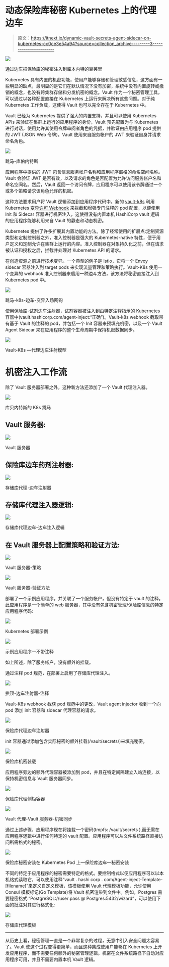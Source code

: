 # 动态保险库秘密 Kubernetes 上的代理边车

> 原文：<https://itnext.io/dynamic-vault-secrets-agent-sidecar-on-kubernetes-cc0ce3e54a94?source=collection_archive---------3----------------------->

![](img/fb7bb69ee9a654a27b33dbe4bc47a9d1.png)

通过边车把保险库的秘密注入到库本内特的豆荚里

Kubernetes 具有内置的机密功能，使用户能够存储和管理敏感信息，这方面有一些明显的缺点，最明显的是它们在默认情况下没有加密，系统中没有内置旋转或撤销的概念，也没有跨集群存储和分发机密的概念。Vault 作为一个秘密管理工具，可以通过以各种配置直接在 Kubernetes 上运行来解决所有这些问题。对于纯 Kubernetes 工作负载，这使得 Vault 也可以完全存在于 Kubernetes 中。

Vault 已经为 Kubernetes 提供了强大的内置支持，并且可以使用 Kubernetes APIs 来验证在集群上运行的应用程序的身份，Vault 预先配置为与 Kubernetes 进行对话，使用允许其使用令牌审阅者角色的凭据，并验证由应用程序 pod 提供的 JWT (JSON Web 令牌)。Vault 使用来自服务帐户的 JWT 来验证自身并请求命名角色。

![](img/21b0f5de1ba3da9846de0dadc313580f.png)

跳马-库伯内特斯

应用程序中提供的 JWT 包含信息服务帐户名称和应用程序窗格的命名空间名称。Vault 会验证 JWT 是否有效，以及请求的角色是否配置为允许访问服务帐户名和命名空间名。然后，Vault 返回一个访问令牌，应用程序可以使用该令牌通过一个或多个策略请求该角色允许的机密。

这种方法要求用户将 Vault 逻辑添加到应用程序代码中。新的 [vault-k8s](https://www.vaultproject.io/docs/platform/k8s/injector/index.html) 利用 Kubernetes [变异许可 Webhook](https://kubernetes.io/docs/reference/access-authn-authz/admission-controllers/) 来拦截和增强专门注释的 pod 配置，以便使用 Init 和 Sidecar 容器进行机密注入，这使得没有内置本机 HashiCorp vault 逻辑的应用程序能够利用来自 Vault 的静态和动态机密。

Kubernetes 提供了许多扩展其内置功能的方法。除了经常使用的扩展点:定制资源类型和定制控制器之外，准入控制器是强大的 Kubernetes-native 特性，便于用户定义和定制允许在集群上运行的内容。准入控制器在对象持久化之前，但在请求被认证和授权之后，拦截并处理对 Kubernetes API 的请求。

在创造资源之前进行技术变异。一个典型的例子是 Istio，它将一个 Envoy sidecar 容器注入到 target pods 来实现流量管理和策略执行。Vault-K8s 使用一个变异的 webhook 准入控制器来启用一种边斗方法，该方法将秘密直接注入到 Kubernetes pod 中。

![](img/de77a532220c847e40e05a5b91f62851.png)

跳马-k8s-边车-变异入场网钩

使用保险库-试剂边车注射器，试剂容器被注入到由特定注释指示的 Kubernetes 容器中(vault.hashicorp.com/agent-inject:“正确”)。Vault-k8s webhook 截取带有基于 Vault 的注释的 pod，并包括一个 Init 容器来预填充机密，以及一个 Vault Agent Sidecar 来在应用程序的整个生命周期中保持机密数据同步。

![](img/3d6fe16405fbe1c4632c914ab8af0552.png)

Vault-K8s —代理边车注射模型

# 机密注入工作流

除了 Vault 服务器部署之外，这种新方法还添加了一个 Vault 代理注入器。

![](img/5aecca971f8aae9d221664f0e983bd8c.png)

库贝内特斯的 K8s 跳马

## Vault 服务器:

![](img/4a4f7df25b4e024dc8e800211ef96e43.png)

Vault 服务器

## 保险库边车药剂注射器:

![](img/2c2ff3129d36317dc95c74c9427e51e3.png)

存储库代理-边车注射器

## 存储库代理注入器逻辑:

![](img/e23d2e1cd63295a22d3ed74c62d19294.png)

存储库代理边车-边车注入逻辑

## 在 Vault 服务器上配置策略和验证方法:

![](img/9d64ce1edc6301728e28a0160c0fd315.png)

Vault 服务器-策略

![](img/41835a94e89061b214fd34018406734f.png)

Vault 服务器-验证方法

部署了一个示例应用程序，并关联了一个服务帐户，但没有特定于 vault 的注释。此应用程序是一个简单的 web 服务器，其中没有包含机密管理/保险库信息的特定应用程序代码:

![](img/882c9f029a66e89edb701be7762dd4b9.png)

Kubernetes 部署示例

![](img/40728220fcc49c79d7d805e4af828670.png)

示例应用程序—不带注释

如上所述，除了服务帐户，没有额外的挂载。

通过注释 pod 规范，在部署上启用了存储库代理注入。

![](img/7023ce8c60473baeddc4499442efe388.png)

拱顶-边车注射器-注释

Vault-K8s webhook 截获 pod 规范中的更改，Vault agent injector 收到一个向 pod 添加 init 容器和 sidecar 代理容器的请求。

![](img/548b8ff55e821daed74a7c84ea0922af.png)

保险库代理边车注射器

init 容器通过添加包含实际秘密的额外挂载(/vault/secrets/)来填充秘密。

![](img/16bf1243afed5dd0ecb41d7e25c674ff.png)

保险库机密装载

应用程序旁边的额外代理容器被添加到 pod，并且在特定间隔建立入站连接，以保持机密信息与 Vault 服务器同步。

![](img/937ac6dfbe51e5d1a7d90fba8cee5ba9.png)

保险库代理侧柜容器

![](img/bd13b96b0905d4c7007baee8682c4f81.png)

Vault 代理-Vault 服务器-机密同步

通过上述步骤，应用程序现在将挂载一个密码(tmpfs: /vault/secrets ),而无需在应用程序逻辑中进行任何特定的 vault 配置。应用程序可以从文件系统路径直接访问所需格式的秘密。

![](img/48d25f1e6d51bb6f45a49cba3c5a07e7.png)

保险库秘密安装在 Kubernetes Pod 上—保险库边车—秘密安装

不同的特定于应用程序的秘密需要特定的格式。要控制格式以便应用程序可以以本机格式读取它，可以使用注释“vault . hashi corp . com/Agent-inject-Template-[filename]”来定义自定义模板，该模板使用 Vault 代理模板功能，允许使用 Consul 模板标记(Go Template)将 Vault 机密渲染到文件中。例如，Postgres 需要秘密格式:“PostgreSQL://user:pass @ Postgres:5432/wizard”，可以使用下面的批注对其进行格式化:

![](img/def492649daa494b7f68074bf5e10cde.png)

存储库代理模板

__________________________________________________________

从历史上看，秘密管理一直是一个非常复杂的过程，无意中引入安全问题太容易了。Vault 使这个过程变得更简单，而且这种集成使用户能够在 Kubernetes 上开发应用程序，而不需要任何额外的秘密管理逻辑。机密在文件系统路径下自动对应用程序可用，并且不需要内置本机 Vault 逻辑。